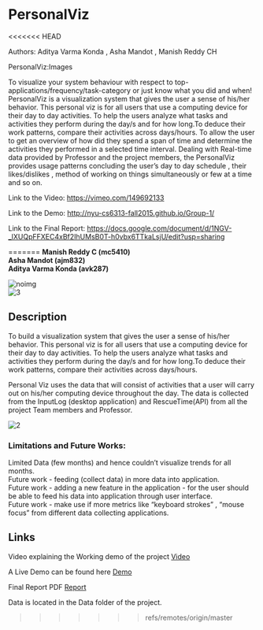 # PersonalViz
<<<<<<< HEAD

Authors: Aditya Varma Konda , Asha Mandot , Manish Reddy CH

PersonalViz:Images

To visualize your system behaviour with respect to top-applications/frequency/task-category or just know what you did and when!
PersonalViz is a visualization system that gives the user a sense of his/her behavior. This personal viz is for all users that use a computing device for their day to day activities. To help the users analyze what tasks and activities they perform during the day/s and for how long.To deduce their work patterns, compare their activities across days/hours.
To allow the user to get an overview of how did they spend a span of time and determine the activities they performed in a selected time interval.
Dealing with Real-time data provided by Professor and the project members, the PersonalViz provides usage patterns concluding the user’s day to day schedule , their likes/dislikes , method of working on things simultaneously or few at a time and so on.


Link to the Video:
https://vimeo.com/149692133

Link to the Demo:
http://nyu-cs6313-fall2015.github.io/Group-1/


Link to the Final Report:
https://docs.google.com/document/d/1NGV-_lXUQpFFXEC4xBf2IhUMsB0T-h0vbx6TTkaLsjU/edit?usp=sharing


=======
**Manish Reddy C (mc5410)**  
**Asha Mandot (ajm832)**  
**Aditya Varma Konda (avk287)**  

![noimg](https://github.com/nyu-cs6313-fall2015/Group-1/blob/master/Screenshot_1.png)  
![3](https://github.com/nyu-cs6313-fall2015/Group-1/blob/master/Screenshot_2.png)  

## Description

  To build a visualization system that gives the user a sense of his/her behavior. 
This personal viz is for all users that use a computing device for their day to day activities. To help the users analyze what tasks and activities they perform during the day/s and for how long.To deduce their work patterns, compare their activities across days/hours.

   Personal Viz uses the data that will consist of activities that a user will carry out on his/her computing device throughout the day. The data is collected from the InputLog (desktop application) and RescueTime(API) from all the project Team members and Professor.  
     
   ![2](https://github.com/nyu-cs6313-fall2015/Group-1/blob/master/Screenshot_3.png)  

### Limitations and Future Works:

Limited Data (few months) and hence couldn’t visualize trends for all months.   
Future work  - feeding (collect data) in more data into application.  
Future work - adding a new feature in the application - for the user should be able to feed his data into application through user interface.  
Future work - make use if more metrics like “keyboard strokes” , “mouse focus” from different data collecting applications.  



## Links
Video explaining the Working demo of the project [Video](https://vimeo.com/149692133)

A Live Demo can be found here [Demo](http://nyu-cs6313-fall2015.github.io/Group-1/)

Final Report PDF [Report](https://docs.google.com/document/d/1NGV-_lXUQpFFXEC4xBf2IhUMsB0T-h0vbx6TTkaLsjU/edit#)

Data is located in the Data folder of the project.
>>>>>>> refs/remotes/origin/master
